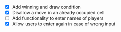 - [x] Add winning and draw condition
- [x] Disallow a move in an already occupied cell
- [ ] Add functionality to enter names of players
- [x] Allow users to enter again in case of wrong input